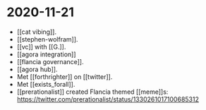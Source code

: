 # 2020-11-21

- [[cat vibing]].
- [[stephen-wolfram]].
- [[vc]] with [[G.]].
- [[agora integration]]
- [[flancia governance]].
- [[agora hub]].
- Met [[forthrighter]] on [[twitter]].
- Met [[exists_forall]].
- [[prerationalist]] created Flancia themed [[meme]]s: https://twitter.com/prerationalist/status/1330261017100685312



